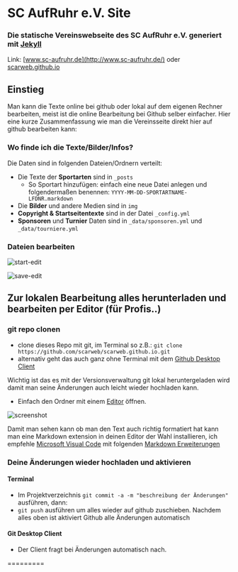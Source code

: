 SC AufRuhr e.V. Site
=========================

### Die statische Vereinswebseite des SC AufRuhr e.V. generiert mit [Jekyll](https://jekyllrb.com/) 

  Link: [www.sc-aufruhr.de](http://www.sc-aufruhr.de/) oder [scarweb.github.io](https://scarweb.github.io/)

## Einstieg
  
  Man kann die Texte online bei github oder lokal auf dem eigenen Rechner bearbeiten, meist ist die online Bearbeitung bei Github selber einfacher. Hier eine kurze Zusammenfassung wie man die Vereinsseite direkt hier auf github bearbeiten kann:
  
### Wo finde ich die Texte/Bilder/Infos?

Die Daten sind in folgenden Dateien/Ordnern verteilt:

 - Die Texte der **Sportarten** sind in `_posts`
   - So Sportart hinzufügen: einfach eine neue Datei anlegen und folgendermaßen benennen: `YYYY-MM-DD-SPORTARTNAME-LFDNR.markdown`
 - Die **Bilder** und andere Medien sind in `img`
 - **Copyright & Startseitentexte** sind in der Datei `_config.yml`
 - **Sponsoren** und **Turnier** Daten sind in `_data/sponsoren.yml` und `_data/tourniere.yml`

### Dateien bearbeiten

![start-edit](http://www.sc-aufruhr.de/img/sc-aufruhr-edit-1.png)

![save-edit](http://www.sc-aufruhr.de/img/sc-aufruhr-edit-2.png)


## Zur lokalen Bearbeitung alles herunterladen und bearbeiten per Editor (für Profis..)

### git repo clonen
  
 - clone dieses Repo mit git, im Terminal so z.B.: `git clone https://github.com/scarweb/scarweb.github.io.git`
 - alternativ geht das auch ganz ohne Terminal mit dem [Github Desktop Client](https://desktop.github.com/)
 
Wichtig ist das es mit der Versionsverwaltung git lokal heruntergeladen wird damit man seine Änderungen auch leicht wieder hochladen kann.

 - Einfach den Ordner mit einem [Editor](https://code.visualstudio.com/) öffnen.
 
![screenshot](http://www.sc-aufruhr.de/img/vscode-scar.png)

Damit man sehen kann ob man den Text auch richtig formatiert hat kann man eine Markdown extension in deinen Editor der Wahl installieren, ich empfehle
[Microsoft Visual Code](https://code.visualstudio.com/) mit folgenden [Markdown  Erweiterungen](https://code.visualstudio.com/Docs/languages/markdown)

### Deine Änderungen wieder hochladen und aktivieren

#### Terminal
 - Im Projektverzeichnis `git commit -a -m "beschreibung der Änderungen"` ausführen, dann:
 - `git push` ausführen um alles wieder auf github zuschieben. Nachdem alles oben ist aktiviert Github alle Änderungen automatisch

#### Git Desktop Client

 - Der Client fragt bei Änderungen automatisch nach.
 

=========

